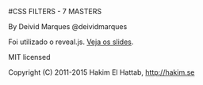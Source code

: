 
#CSS FILTERS - 7 MASTERS

By
Deivid Marques
@deividmarques



Foi utilizado o reveal.js. [Veja os slides](http://deividmarques.github.io/talk-css-filter/).


MIT licensed

Copyright (C) 2011-2015 Hakim El Hattab, http://hakim.se

